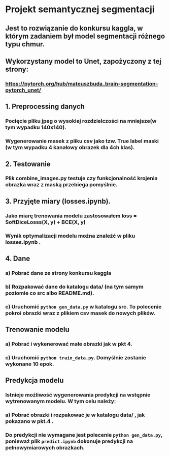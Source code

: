 # Projekt semantycznej segmentacji 

##  Jest to rozwiązanie do konkursu kaggla, w którym zadaniem był model segmentacji różnego typu chmur.

## Wykorzystany model to Unet, zapożyczony z tej strony:
### https://pytorch.org/hub/mateuszbuda_brain-segmentation-pytorch_unet/

## 1. Preprocessing danych
### Pocięcie pliku jpeg o wysokiej rozdzielczości na mniejsze(w tym wypadku 140x140).
### Wygenerowanie masek z pliku csv jako tzw. True label maski (w tym wypadku 4 kanałowy obrazek dla 4ch klas).

## 2. Testowanie
### Plik combine_images.py testuje czy funkcjonalność krojenia obrazka wraz z maską przebiega pomyślnie.

## 3. Przyjęte miary (losses.ipynb).
### Jako miarę trenowania modelu zastosowałem loss =  SoftDiceLosss(X, y) + BCE(X, y)
### Wynik optymalizacji modelu można znaleźć w pliku losses.ipynb .

## 4. Dane
### a) Pobrać dane ze strony konkursu kaggla
### b) Rozpakować dane do katalogu data/ (na tym samym poziomie co src albo README.md).
### c) Uruchomić `python gen_data.py` w katalogu src. To polecenie pokroi obrazki wraz z plikiem csv masek do nowych plików.


## Trenowanie modelu
### a) Pobrać i wykenerować małe obrazki jak w pkt 4.
### c) Uruchomić `python train_data.py`. Domyślnie zostanie wykonane 10 epok.


## Predykcja modelu
### Istnieje możliwość wygenerowania predykcji na wstępnie wytrenowanym modelu. W tym celu należy:
### a) Pobrać obrazki i rozpakować je w katalogu data/ , jak pokazano w pkt.4 .
###  Do predykcji nie wymagane jest polecenie `python gen_data.py`,  ponieważ plik `predict.ipynb` dokonuje predykcji na pełnowymiarowych obrazkach.

